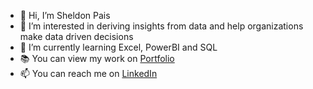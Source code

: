 - 👋 Hi, I’m Sheldon Pais
- 👀 I’m interested in deriving insights from data and help organizations make data driven decisions
- 🌱 I’m currently learning Excel, PowerBI and SQL
- 📚 You can view my work on [Portfolio](https://codebasics.io/portfolio/Sheldon-Pais)
- 📫 You can reach me on [LinkedIn](https://www.linkedin.com/in/sheldon-pais/)

<!---
sheldonpais/sheldonpais is a ✨ special ✨ repository because its `README.md` (this file) appears on your GitHub profile.
You can click the Preview link to take a look at your changes.
--->
